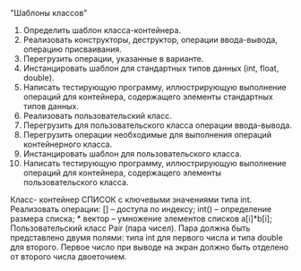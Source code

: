 "Шаблоны классов"

1. Определить шаблон класса-контейнера.
2. Реализовать конструкторы, деструктор, операции ввода-вывода, операцию присваивания.
3. Перегрузить операции, указанные в варианте.
4. Инстанцировать шаблон для стандартных типов данных (int, float, double).
5. Написать тестирующую программу, иллюстрирующую выполнение операций для контейнера, содержащего элементы стандартных типов данных.
6. Реализовать пользовательский класс.
7. Перегрузить для пользовательского класса операции ввода-вывода.
8. Перегрузить операции необходимые для выполнения операций контейнерного класса.
9. Инстанцировать шаблон для пользовательского класса.
10. Написать тестирующую программу, иллюстрирующую выполнение операций для контейнера, содержащего элементы пользовательского класса.

Класс- контейнер СПИСОК с ключевыми значениями типа int. Реализовать операции: [] – доступа по индексу; int() – определение размера списка; * вектор – умножение элементов списков a[i]*b[i]; 
Пользовательский класс Pair (пара чисел). Пара должна быть представлено двумя полями: типа int для первого числа и типа double для второго. Первое число при выводе на экран должно быть отделено от второго числа двоеточием.
